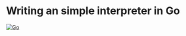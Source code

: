 # Writing an simple interpreter in Go

[![Go](https://github.com/vancanhuit/monkey/actions/workflows/go.yml/badge.svg?branch=main)](https://github.com/vancanhuit/monkey/actions/workflows/go.yml)
